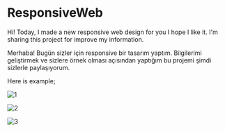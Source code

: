 # ResponsiveWeb
Hi! Today, I made a new responsive web design for you I hope I like it. I'm sharing this project for improve my information. 

Merhaba! Bugün sizler için responsive bir tasarım yaptım. Bilgilerimi geliştirmek ve sizlere örnek olması açısından yaptığım bu projemi şimdi sizlerle paylaşıyorum.


Here is example;


![1](https://github.com/HamzaDogann/ResponsiveWeb/assets/93007915/2008ea48-9467-4552-8c67-aeb767b1d2c9)

![2](https://github.com/HamzaDogann/ResponsiveWeb/assets/93007915/4afdf8b2-88f0-45b8-ac52-e3ebcc80d299)

![3](https://github.com/HamzaDogann/ResponsiveWeb/assets/93007915/beccac9c-b9aa-43c1-a3b4-4918f7a59213)
